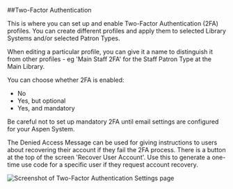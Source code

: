 ##Two-Factor Authentication

This is where you can set up and enable Two-Factor Authentication (2FA) profiles. You can create different profiles and apply them to selected Library Systems and/or selected Patron Types.

When editing a particular profile, you can give it a name to distinguish it from other profiles - eg 'Main Staff 2FA' for the Staff Patron Type at the Main Library.

You can choose whether 2FA is enabled:
-  No
-  Yes, but optional
-  Yes, and mandatory

Be careful not to set up mandatory 2FA until email settings are configured for your Aspen System.

The Denied Access Message can be used for giving instructions to users about recovering their account if they fail the 2FA process. There is a button at the top of the screen 'Recover User Account'. Use this to generate a one-time use code for a specific user if they request account recovery.

![Screenshot of Two-Factor Authentication Settings page](/manual/images/Two-Factor_Authentication_Settings_SS.png)
